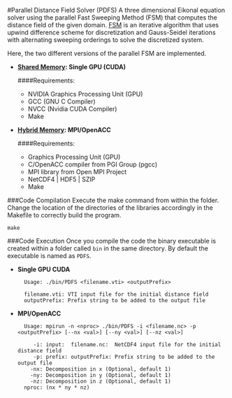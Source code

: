 #Parallel Distance Field Solver (PDFS)
A three dimensional Eikonal equation solver using the parallel Fast Sweeping Method (FSM) that computes the distance field of the given domain. [FSM](http://www.math.uci.edu/~zhao/homepage/research_files/FSM.pdf) is an iterative algorithm that uses upwind difference scheme for discretization and Gauss-Seidel iterations with alternating sweeping orderings to solve the discretized system.

Here, the two different versions of the parallel FSM are implemented.
* **[Shared Memory](http://www.sciencedirect.com/science/article/pii/S002199911200722X): Single GPU (CUDA)**

   ####Requirements:
   * NVIDIA Graphics Processing Unit (GPU)
   * GCC (GNU C Compiler)
   * NVCC (Nvidia CUDA Compiler)
   * Make
   
* **[Hybrid Memory](README.md): MPI/OpenACC**

  ####Requirements:
  * Graphics Processing Unit (GPU)
  * C/OpenACC compiler from PGI Group (pgcc)
  * MPI library from Open MPI Project
  * NetCDF4 | HDF5 | SZIP
  * Make
  
###Code Compilation
Execute the make command from within the folder. Change the location of the directories of the libraries accordingly in the Makefile to correctly build the program.
    
    make
    
###Code Execution
Once you compile the code the binary executable is created within a folder called `bin` in the same directory. By default the executable is named as `PDFS`.
* **Single GPU CUDA**

        Usage: ./bin/PDFS <filename.vti> <outputPrefix>
        
        filename.vti: VTI input file for the initial distance field
        outputPrefix: Prefix string to be added to the output file
* **MPI/OpenACC**

        Usage: mpirun -n <nproc> ./bin/PDFS -i <filename.nc> -p <outputPrefix> [--nx <val>] [--ny <val>] [--nz <val>]
        
           -i: input:  filename.nc:  NetCDF4 input file for the initial distance field
           -p: prefix: outputPrefix: Prefix string to be added to the output file
          -nx: Decomposition in x (Optional, default 1)
          -ny: Decomposition in y (Optional, default 1)
          -nz: Decomposition in z (Optional, default 1)
        nproc: (nx * ny * nz)
   
